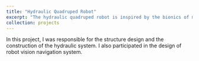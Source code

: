 ```yaml
---
title: "Hydraulic Quadruped Robot"
excerpt: "The hydraulic quadruped robot is inspired by the bionics of mammals. <br/><img src='/images/hyq.jpg' width='640' height='480'>"
collection: projects
---
```


In this project, I was responsible for the structure design and the construction of the hydraulic system. I also participated in the design of robot vision navigation system.

